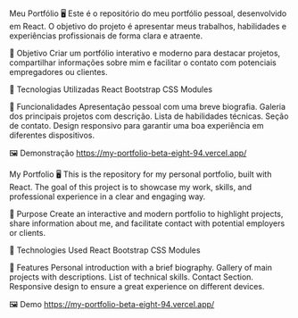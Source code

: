 Meu Portfólio 🖥️
Este é o repositório do meu portfólio pessoal, desenvolvido em React. O objetivo do projeto é apresentar meus trabalhos, habilidades e experiências profissionais de forma clara e atraente.

🎯 Objetivo
Criar um portfólio interativo e moderno para destacar projetos, compartilhar informações sobre mim e facilitar o contato com potenciais empregadores ou clientes.

🔧 Tecnologias Utilizadas
React
Bootstrap
CSS Modules

🚀 Funcionalidades
Apresentação pessoal com uma breve biografia.
Galeria dos principais projetos com descrição.
Lista de habilidades técnicas.
Seção de contato.
Design responsivo para garantir uma boa experiência em diferentes dispositivos.

🖼️ Demonstração
https://my-portfolio-beta-eight-94.vercel.app/


My Portfolio 🖥️
This is the repository for my personal portfolio, built with React. The goal of this project is to showcase my work, skills, and professional experience in a clear and engaging way.

🎯 Purpose
Create an interactive and modern portfolio to highlight projects, share information about me, and facilitate contact with potential employers or clients.

🔧 Technologies Used
React
Bootstrap
CSS Modules

🚀 Features
Personal introduction with a brief biography.
Gallery of main projects with descriptions.
List of technical skills.
Contact Section.
Responsive design to ensure a great experience on different devices.

🖼️ Demo
https://my-portfolio-beta-eight-94.vercel.app/
